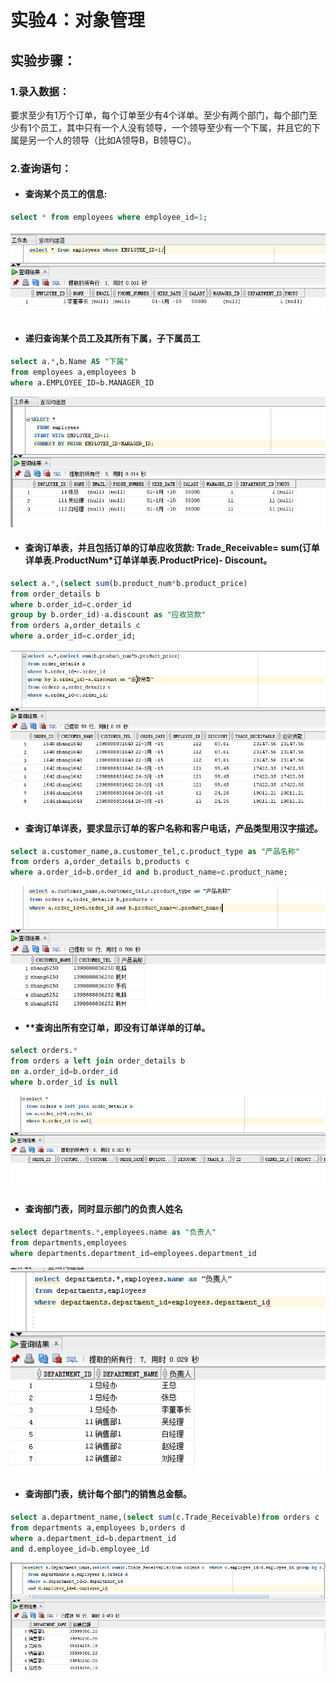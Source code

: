 # 实验4：对象管理

## 实验步骤：
### 1.录入数据：
要求至少有1万个订单，每个订单至少有4个详单。至少有两个部门，每个部门至少有1个员工，其中只有一个人没有领导，一个领导至少有一个下属，并且它的下属是另一个人的领导（比如A领导B，B领导C）。

### 2.查询语句：

- #### 查询某个员工的信息: 
```sql
select * from employees where employee_id=1;
```  
![自定义运行结果](https://github.com/sunsky0c/Oracle/raw/master/test4/12.png)  
 
- #### 递归查询某个员工及其所有下属，子下属员工  
```sql
select a.*,b.Name AS "下属"
from employees a,employees b
where a.EMPLOYEE_ID=b.MANAGER_ID
```  
![自定义运行结果](https://github.com/sunsky0c/Oracle/raw/master/test4/13.png)  


- #### 查询订单表，并且包括订单的订单应收货款: Trade_Receivable= sum(订单详单表.ProductNum*订单详单表.ProductPrice)- Discount。    

```sql
select a.*,(select sum(b.product_num*b.product_price)
from order_details b
where b.order_id=c.order_id
group by b.order_id)-a.discount as "应收货款"
from orders a,order_details c
where a.order_id=c.order_id;
```
![自定义运行结果](https://github.com/sunsky0c/Oracle/raw/master/test4/14.png)  

- #### 查询订单详表，要求显示订单的客户名称和客户电话，产品类型用汉字描述。    
```sql
select a.customer_name,a.customer_tel,c.product_type as "产品名称"
from orders a,order_details b,products c
where a.order_id=b.order_id and b.product_name=c.product_name;
```  
![自定义运行结果](https://github.com/sunsky0c/Oracle/raw/master/test4/15.png)

- #### **查询出所有空订单，即没有订单详单的订单。  
```sql
select orders.*
from orders a left join order_details b
on a.order_id=b.order_id
where b.order_id is null
```
![自定义运行结果](https://github.com/sunsky0c/Oracle/raw/master/test4/16.png)
- #### 查询部门表，同时显示部门的负责人姓名  
```sql
select departments.*,employees.name as "负责人"
from departments,employees
where departments.department_id=employees.department_id
```  
![自定义运行结果](https://github.com/sunsky0c/Oracle/raw/master/test4/17.png)

- #### 查询部门表，统计每个部门的销售总金额。  
```sql
select a.department_name,(select sum(c.Trade_Receivable)from orders c  where c.employee_id=d.employee_id group by c.employee_id)as "销售总额"
from departments a,employees b,orders d
where a.department_id=b.department_id
and d.employee_id=b.employee_id
```  
![自定义运行结果](https://github.com/sunsky0c/Oracle/raw/master/test4/18.png)
